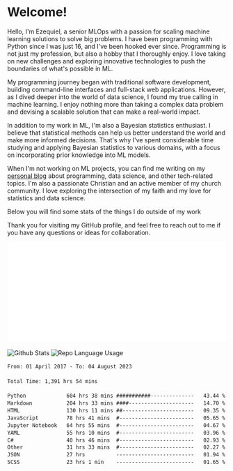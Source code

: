 # Welcome!

Hello, I'm Ezequiel, a senior MLOps with a passion for scaling machine learning solutions to solve big problems. I have been programming with Python since I was just 16, and I've been hooked ever since. Programming is not just my profession, but also a hobby that I thoroughly enjoy. I love taking on new challenges and exploring innovative technologies to push the boundaries of what's possible in ML.

My programming journey began with traditional software development, building command-line interfaces and full-stack web applications. However, as I dived deeper into the world of data science, I found my true calling in machine learning. I enjoy nothing more than taking a complex data problem and devising a scalable solution that can make a real-world impact.

In addition to my work in ML, I'm also a Bayesian statistics enthusiast. I believe that statistical methods can help us better understand the world and make more informed decisions. That's why I've spent considerable time studying and applying Bayesian statistics to various domains, with a focus on incorporating prior knowledge into ML models.

When I'm not working on ML projects, you can find me writing on my [personal blog](https://elc.github.io) about programming, data science, and other tech-related topics. I'm also a passionate Christian and an active member of my church community. I love exploring the intersection of my faith and my love for statistics and data science.

Below you will find some stats of the things I do outside of my work

Thank you for visiting my GitHub profile, and feel free to reach out to me if you have any questions or ideas for collaboration.

![RSS Feed](metrics.plugin.rss.svg)

![Github Stats](https://github-readme-stats.vercel.app/api?username=elc&show_icons=true&theme=gruvbox&border_radius=20&include_all_commits=true&count_private=true&card_width=450) ![Repo Language Usage](https://github-readme-stats.vercel.app/api/top-langs?username=elc&show_icons=true&theme=gruvbox&border_radius=20&include_all_commits=true&count_private=true&layout=compact&langs_count=5&card_width=400)


<!--START_SECTION:waka-->

```txt
From: 01 April 2017 - To: 04 August 2023

Total Time: 1,391 hrs 54 mins

Python             604 hrs 38 mins ###########--------------   43.44 %
Markdown           204 hrs 33 mins ####---------------------   14.70 %
HTML               130 hrs 11 mins ##-----------------------   09.35 %
JavaScript         78 hrs 41 mins  #------------------------   05.65 %
Jupyter Notebook   64 hrs 55 mins  #------------------------   04.67 %
YAML               55 hrs 10 mins  #------------------------   03.96 %
C#                 40 hrs 46 mins  #------------------------   02.93 %
Other              31 hrs 33 mins  #------------------------   02.27 %
JSON               27 hrs          -------------------------   01.94 %
SCSS               23 hrs 1 min    -------------------------   01.65 %
```

<!--END_SECTION:waka-->
